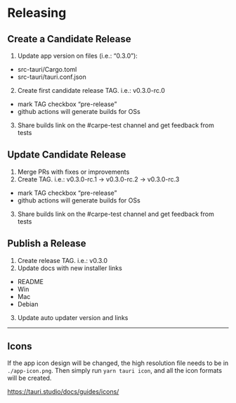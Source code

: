 # Releasing

## Create a Candidate Release
1. Update app version on files (i.e.: “0.3.0”):
  - src-tauri/Cargo.toml
  - src-tauri/tauri.conf.json
2. Create first candidate release TAG. i.e.: v0.3.0-rc.0
  - mark TAG checkbox “pre-release”
  - github actions will generate builds for OSs
3. Share builds link on the #carpe-test channel and get feedback from tests

## Update Candidate Release
1. Merge PRs with fixes or improvements
2. Create TAG. i.e.: v0.3.0-rc.1 -> v0.3.0-rc.2 -> v0.3.0-rc.3
  - mark TAG checkbox “pre-release”
  - github actions will generate builds for OSs
3. Share builds link on the #carpe-test channel and get feedback from tests

## Publish a Release
1. Create release TAG. i.e.: v0.3.0
2. Update docs with new installer links
  - README
  - Win
  - Mac
  - Debian
3. Update auto updater version and links

__________

## Icons
If the app icon design will be changed, the high resolution file needs to be in `./app-icon.png`.
Then simply run `yarn tauri icon`, and all the icon formats will be created.

https://tauri.studio/docs/guides/icons/
